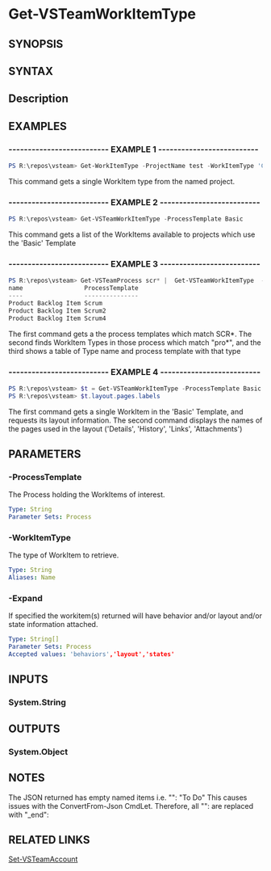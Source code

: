 <!-- #include "./common/header.md" -->

# Get-VSTeamWorkItemType

## SYNOPSIS

<!-- #include "./synopsis/Get-VSTeamWorkItemType.md" -->

## SYNTAX

## Description

<!-- #include "./synopsis/Get-VSTeamWorkItemType.md" -->

## EXAMPLES

### -------------------------- EXAMPLE 1 --------------------------

```PowerShell
PS R:\repos\vsteam> Get-WorkItemType -ProjectName test -WorkItemType 'Code Review Response'
```

This command gets a single WorkItem type from the named project.

### -------------------------- EXAMPLE 2 --------------------------

```PowerShell
PS R:\repos\vsteam> Get-VSTeamWorkItemType -ProcessTemplate Basic
```

This command gets a list of the WorkItems available to projects which use the 'Basic' Template


### -------------------------- EXAMPLE 3 --------------------------

```PowerShell
PS R:\repos\vsteam> Get-VSTeamProcess scr* |  Get-VSTeamWorkItemType  -WorkItemType pro* | ft name,processtemplate
name                 ProcessTemplate
----                 ---------------
Product Backlog Item Scrum
Product Backlog Item Scrum2
Product Backlog Item Scrum4

```

The first command gets a the process templates which match SCR*. The second finds WorkItem Types 
in those process which match "pro*", and the third shows a table of Type name and process template with that type

### -------------------------- EXAMPLE 4 --------------------------

```PowerShell
PS R:\repos\vsteam> $t = Get-VSTeamWorkItemType -ProcessTemplate Basic -WorkItemType Task -Expand layout
PS R:\repos\vsteam> $t.layout.pages.labels
```

The first command gets a single WorkItem in the 'Basic' Template, and requests its layout information.
The second command displays the names of the pages used in the layout ('Details', 'History', 'Links', 'Attachments')

## PARAMETERS

<!-- #include "./params/projectName.md" -->

### -ProcessTemplate

The Process holding the WorkItems of interest.

```yaml
Type: String
Parameter Sets: Process
```
### -WorkItemType

The type of WorkItem to retrieve.

```yaml
Type: String
Aliases: Name
```


### -Expand

If specified the workitem(s) returned will have behavior and/or layout and/or state information attached.

```yaml
Type: String[]
Parameter Sets: Process
Accepted values: 'behaviors','layout','states'
```


## INPUTS

### System.String

## OUTPUTS

### System.Object

## NOTES

The JSON returned has empty named items i.e.
"": "To Do"
This causes issues with the ConvertFrom-Json CmdLet.  Therefore, all "": are replaced with "_end":

## RELATED LINKS

[Set-VSTeamAccount](Set-VSTeamAccount.md)
